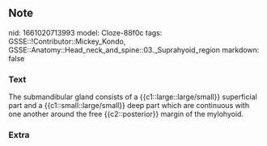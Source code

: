 ## Note
nid: 1661020713993
model: Cloze-88f0c
tags: GSSE::!Contributor::Mickey_Kondo, GSSE::Anatomy::Head_neck_and_spine::03._Suprahyoid_region
markdown: false

### Text
The submandibular gland consists of a {{c1::large::large/small}} superficial part and a {{c1::small::large/small}} deep part which are continuous with one another around the free {{c2::posterior}} margin of the mylohyoid.

### Extra


